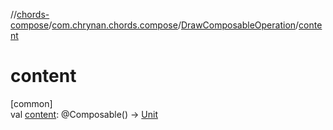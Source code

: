 //[chords-compose](../../../index.md)/[com.chrynan.chords.compose](../index.md)/[DrawComposableOperation](index.md)/[content](content.md)

# content

[common]\
val [content](content.md): @Composable() -&gt; [Unit](https://kotlinlang.org/api/latest/jvm/stdlib/kotlin/-unit/index.html)

